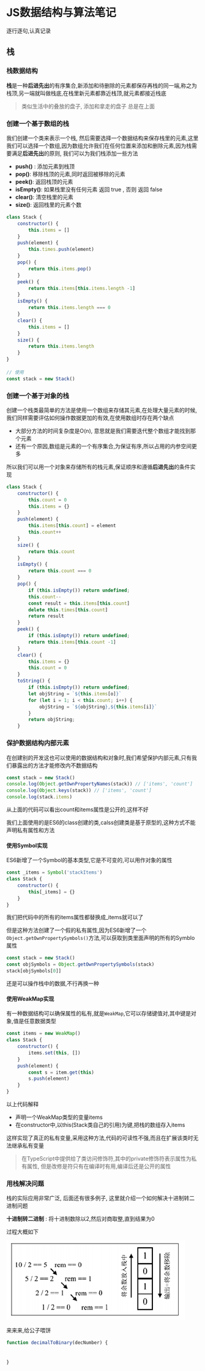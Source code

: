 # JS数据结构与算法笔记

逐行逐句,认真记录

## 栈

### 栈数据结构

**栈**是一种**后进先出**的有序集合,新添加和待删除的元素都保存再栈的同一端,称之为栈顶,另一端就叫做栈底,在栈里新元素都靠近栈顶,就元素都接近栈底

> 类似生活中的叠放的盘子, 添加和拿走的盘子 总是在上面

### 创建一个基于数组的栈

我们创建一个类来表示一个栈, 然后需要选择一个数据结构来保存栈里的元素,这里我们可以选择一个数组,因为数组允许我们在任何位置来添加和删除元素,因为栈需要满足**后进先出**的原则, 我们可以为我们栈添加一些方法

+ **push()** :  添加元素到栈顶
+ **pop()**: 移除栈顶的元素,同时返回被移除的元素
+ **peek()**: 返回栈顶的元素
+ **isEmpty()**: 如果栈里没有任何元素 返回 true , 否则 返回 false
+ **clear()**: 清空栈里的元素
+ **size()**: 返回栈里的元素个数

```js
class Stack {
	constructor() {
		this.items = []
	}
 	push(element) {
        this.times.push(element)
    }
    pop() {
        return this.items.pop()
    }
    peek() {
        return this.items[this.items.length -1]
    }
    isEmpty() {
        return this.items.length === 0
    }
    clear() {
        this.items = []
    }
    size() {
        return this.items.length
    }
}

// 使用
const stack = new Stack()
```



### 创建一个基于对象的栈

创建一个栈类最简单的方法是使用一个数组来存储其元素,在处理大量元素的时候,我们同样需要评估如何操作数据更加的有效,在使用数组时存在两个缺点

+ 大部分方法的时间复杂度是O(n), 意思就是我们需要迭代整个数组才能找到那个元素
+ 还有一个原因,数组是元素的一个有序集合,为保证有序,所以占用的内参空间更多

所以我们可以用一个对象来存储所有的栈元素,保证顺序和遵循**后进先出**的条件实现

```js
class Stack {
    constructor() {
        this.count = 0
        this.items = {}
    }
    push(element) {
        this.items[this.count] = element
        this.count++
    }
    size() {
        return this.count
    }
    isEmpty() {
        return this.count === 0
    }
    pop() {
        if (this.isEmpty()) return undefined;
        this.count--
        const result = this.items[this.count]
        delete this.times[this.count]
        return result
    }
    peek() {
        if (this.isEmpty()) return undefined;
        return this.items[this.count -1]
    }
    clear() {
        this.items = {}
        this.count = 0
    }
    toString() {
        if (this.isEmpty()) return undefined;
        let objString = `${this.items[o]}`
        for (let i = 1; i < this.count; i++) {
            objString = `${objString},${this.items[i]}`
        }
        return objString;
    }
```

### 保护数据结构内部元素

在创建别的开发这也可以使用的数据结构和对象时,我们希望保护内部元素,只有我们暴露出的方法才能修改内不数据结构

```js
const stack = new Stack()
console.log(Object.getOwnPropertyNames(stack)) // ['items', 'count']
console.log(Object.keys(stack)) // ['items', 'count']
console.log(stack.items)
```

从上面的代码可以看出count和items属性是公开的,这样不好

我们上面使用的是ES6的class创建的类,calss创建类是基于原型的,这种方式不能声明私有属性和方法

#### 使用Symbol实现

ES6新增了一个Symbol的基本类型,它是不可变的,可以用作对象的属性

```js
const _items = Symbol('stackItems')
class Stack {
    constructor() {
        this[_items] = {}
    }
}
```

我们把代码中的所有的items属性都替换成_items就可以了

但是这种方法创建了一个假的私有属性,因为ES6新增了一个`Object.getOwnPropertySymbols()`方法,可以获取到类里面声明的所有的Symblo属性

```js
const stack = new Stack()
const objSymbols = Object.getOwnPropertySymbols(stack)
stack[objSymbols[0]]
```

还是可以操作栈中的数据,不行再换一种

#### 使用WeakMap实现

有一种数据结构可以确保属性的私有,就是`WeakMap`,它可以存储键值对,其中键是对象,值是任意数据类型

```js
const items = new WeakMap()
class Stack {
    constructor() {
        items.set(this, [])
    }
    push(element) {
        const s = item.get(this)
        s.push(element)
    }
}
```

以上代码解释

+ 声明一个WeakMap类型的变量items
+ 在constructor中,以this(Stack类自己的引用)为键,把栈的数组存入items

这样实现了真正的私有变量,采用这种方法,代码的可读性不强,而且在扩展该类时无法继承私有变量

> 在TypeScript中提供给了类访问修饰符,其中的private修饰符表示属性为私有属性, 但是改修是符只有在编译时有用,编译后还是公开的属性

### 用栈解决问题

栈的实际应用非常广泛, 后面还有很多例子, 这里就介绍一个如何解决十进制转二进制问题

**十进制转二进制** : 将十进制数除以2,然后对商取整,直到结果为0

过程大概如下

![十进制转二进制](../assets/Snipaste_2021-08-05_18-17-58.png)

来来来,给公子喂饼

```js
function decimalToBinary(decNumber) {
    
    
}
```

